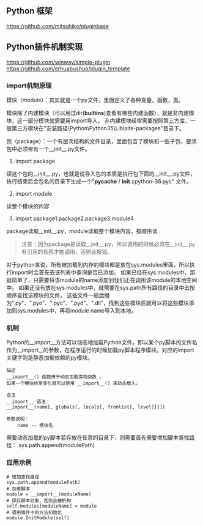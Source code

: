 
## Python 框架
https://github.com/mitsuhiko/pluginbase

## Python插件机制实现
https://github.com/winway/simple-plugin
https://github.com/erhuabushuo/plugin_template
### import机制原理
模块（module）：其实就是一个py文件，里面定义了各种变量，函数，类。

模块除了内建模块（可以用过dir(__builtins__)查看有哪些内建函数），就是非内建模块，这一部分模块就需要用import导入。
非内建模块经常需要按照第三方库，一般第三方模块在"安装路径\Python\Python35\Lib\site-packages"目录下。

包（package）：一个有层次结构的文件目录，里面包含了模块和一些子包，要求包中必须带有一个__init__.py文件。

1. import package

读这个包的__init__.py，也就是说导入包的本质是执行包下面的__init__.py文件，执行结束后会包名的目录下生成一个"__pycache__ / __init__.cpython-36.pyc" 文件。

2. import module

读整个模块的内容

3. import package1.package2.package3.module4

package读取__init__.py，module读取整个模块内容，按顺序读

> 注意：因为package是读取__init__.py，所以调用的时候必须在__init__.py有引用的东西才能调用，否则会报错。


对于python来说，所有被加载到内存的模块都是放在sys.modules里面，所以执行import时会首先去该列表中查询是否已添加。
如果已经在sys.modules中，那就简单了，只需要将该module的name添加到我们正在调用该module的本地空间中。
如果还没有放在sys.modules中，就需要在sys.path所有路径的目录中去按顺序查找该模块的文件，
这些文件一般后缀为".py"、".pyo"、".pyc"、".pyd"、".dll"，找到这些模块后就可以将这些模块添加到sys.modules中，再将module name导入到本地。



### 机制
Python的__import__方法可以动态地加载Python文件，即以某个py脚本的文件名作为__import__的参数，在程序运行的时候加载py脚本程序模块。对应的import关键字则是静态加载依赖的py模块。
```
描述
__import__() 函数用于动态加载类和函数 。
如果一个模块经常变化就可以使用 __import__() 来动态载入。

语法
__import__ 语法：
__import__(name[, globals[, locals[, fromlist[, level]]]])

参数说明：
    name -- 模块名
```
需要动态加载的py脚本若存放在任意的目录下，则需要首先需要增加脚本查找路径：
sys.path.append(modulePath)



### 应用示例
```
# 增加查找路径
sys.path.append(modulePath)
# 加载脚本
module = __import__(moduleName)   
# 保存脚本对象，否则会被析构             
self.modules[moduleName] = module
# 调用插件中的方法初始化
module.InitModule(self)
```